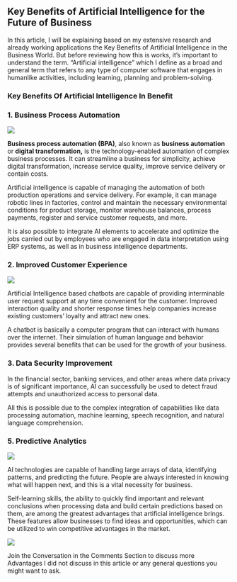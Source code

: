 ## Key Benefits of Artificial Intelligence for the Future of  Business

In this article, I will be explaining based on my extensive research and already working applications the Key Benefits of Artificial Intelligence in the Business World. But before reviewing how this is works, it’s important to understand the term. “Artificial intelligence” which I define as a broad and general term that refers to any type of computer software that engages in humanlike activities, including learning, planning and problem-solving.

### Key Benefits Of Artificial Intelligence In Benefit

### 1\. Business Process Automation

![](https://cdn.hashnode.com/res/hashnode/image/upload/v1659531932038/_ceo8YvO4.jpeg)

**Business process automation (BPA)**, also known as **business automation** or **digital transformation,** is the technology-enabled automation of complex business processes. It can streamline a business for simplicity, achieve digital transformation, increase service quality, improve service delivery or contain costs.

Artificial intelligence is capable of managing the automation of both production operations and service delivery. For example, it can manage robotic lines in factories, control and maintain the necessary environmental conditions for product storage, monitor warehouse balances, process payments, register and service customer requests, and more.

It is also possible to integrate AI elements to accelerate and optimize the jobs carried out by employees who are engaged in data interpretation using ERP systems, as well as in business intelligence departments.

### **2\. Improved Customer Experience**

![](https://cdn.hashnode.com/res/hashnode/image/upload/v1659531933457/WeKOFvecw.png)

Artificial Intelligence based chatbots are capable of providing interminable user request support at any time convenient for the customer. Improved interaction quality and shorter response times help companies increase existing customers’ loyalty and attract new ones.

A chatbot is basically a computer program that can interact with humans over the internet. Their simulation of human language and behavior provides several benefits that can be used for the growth of your business.

### 3\. Data Security Improvement

In the financial sector, banking services, and other areas where data privacy is of significant importance, AI can successfully be used to detect fraud attempts and unauthorized access to personal data.

All this is possible due to the complex integration of capabilities like data processing automation, machine learning, speech recognition, and natural language comprehension.

### 5\. Predictive Analytics

![](https://cdn.hashnode.com/res/hashnode/image/upload/v1659531934900/V45IydMw3.jpeg)

AI technologies are capable of handling large arrays of data, identifying patterns, and predicting the future. People are always interested in knowing what will happen next, and this is a vital necessity for business.

Self-learning skills, the ability to quickly find important and relevant conclusions when processing data and build certain predictions based on them, are among the greatest advantages that artificial intelligence brings. These features allow businesses to find ideas and opportunities, which can be utilized to win competitive advantages in the market.

![](https://cdn.hashnode.com/res/hashnode/image/upload/v1659531936355/qQN3UaT1X.png)

Join the Conversation in the Comments Section to discuss more Advantages I did not discuss in this article or any general questions you might want to ask.